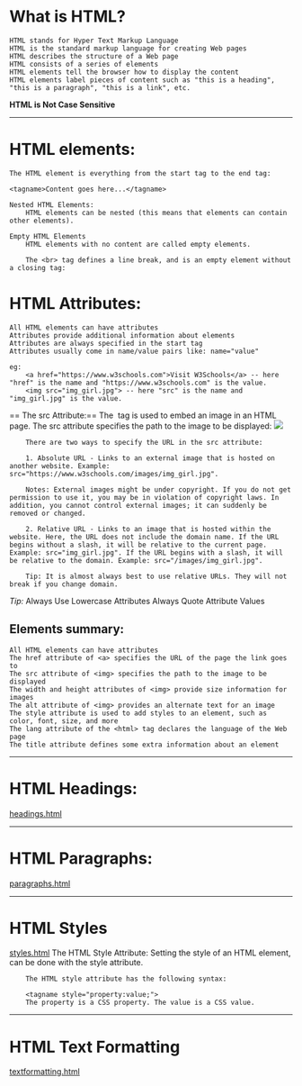 # What is HTML?
    HTML stands for Hyper Text Markup Language
    HTML is the standard markup language for creating Web pages
    HTML describes the structure of a Web page
    HTML consists of a series of elements
    HTML elements tell the browser how to display the content
    HTML elements label pieces of content such as "this is a heading", "this is a paragraph", "this is a link", etc.

**HTML is Not Case Sensitive**

---

# HTML elements:
    The HTML element is everything from the start tag to the end tag:

    <tagname>Content goes here...</tagname>

    Nested HTML Elements:
        HTML elements can be nested (this means that elements can contain other elements).

    Empty HTML Elements
        HTML elements with no content are called empty elements.

        The <br> tag defines a line break, and is an empty element without a closing tag:

# HTML Attributes:
    All HTML elements can have attributes
    Attributes provide additional information about elements
    Attributes are always specified in the start tag
    Attributes usually come in name/value pairs like: name="value"

    eg:
        <a href="https://www.w3schools.com">Visit W3Schools</a> -- here "href" is the name and "https://www.w3schools.com" is the value.
        <img src="img_girl.jpg"> -- here "src" is the name and "img_girl.jpg" is the value.

== The src Attribute:==
        The <img> tag is used to embed an image in an HTML page. The src attribute specifies the path to the image to be displayed:
            <img src="img_girl.jpg">

        There are two ways to specify the URL in the src attribute:

        1. Absolute URL - Links to an external image that is hosted on another website. Example: src="https://www.w3schools.com/images/img_girl.jpg".

        Notes: External images might be under copyright. If you do not get permission to use it, you may be in violation of copyright laws. In addition, you cannot control external images; it can suddenly be removed or changed.

        2. Relative URL - Links to an image that is hosted within the website. Here, the URL does not include the domain name. If the URL begins without a slash, it will be relative to the current page. Example: src="img_girl.jpg". If the URL begins with a slash, it will be relative to the domain. Example: src="/images/img_girl.jpg".

        Tip: It is almost always best to use relative URLs. They will not break if you change domain.

*Tip:*
        Always Use Lowercase Attributes
        Always Quote Attribute Values

## Elements summary:
    All HTML elements can have attributes
    The href attribute of <a> specifies the URL of the page the link goes to
    The src attribute of <img> specifies the path to the image to be displayed
    The width and height attributes of <img> provide size information for images
    The alt attribute of <img> provides an alternate text for an image
    The style attribute is used to add styles to an element, such as color, font, size, and more
    The lang attribute of the <html> tag declares the language of the Web page
    The title attribute defines some extra information about an element

---

# HTML Headings:
[headings.html](headings.html)

---

# HTML Paragraphs:
[paragraphs.html](pragraphs.html)

---

# HTML Styles

[styles.html](styles.html)
    The HTML Style Attribute:
        Setting the style of an HTML element, can be done with the style attribute.

        The HTML style attribute has the following syntax:

        <tagname style="property:value;">
        The property is a CSS property. The value is a CSS value.

---

# HTML Text Formatting
[textformatting.html](textformatting.html)
